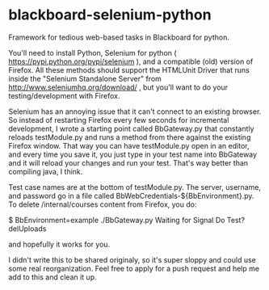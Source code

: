 # blackboard-selenium-python
Framework for tedious web-based tasks in Blackboard for python.

You'll need to install Python, Selenium for python ( https://pypi.python.org/pypi/selenium ), and a compatible (old) version of Firefox.  All these methods should support the HTMLUnit Driver that runs inside the "Selenium Standalone Server" from http://www.seleniumhq.org/download/ , but you'll want to do your testing/development with Firefox.

Selenium has an annoying issue that it can't connect to an existing browser.  So instead of restarting Firefox every few seconds for incremental development, I wrote a starting point called BbGateway.py that constantly reloads testModule.py and runs a method from there against the existing Firefox window.  That way you can have testModule.py open in an editor, and every time you save it, you just type in your test name into BbGateway and it will reload your changes and run your test.  That's way better than compiling java, I think.

Test case names are at the bottom of testModule.py.  The server, username, and password go in a file called BbWebCredentials-${BbEnvironment}.py.  To delete /internal/courses content from Firefox, you do:

$ BbEnvironment=example ./BbGateway.py
Waiting for Signal
Do Test? delUploads

and hopefully it works for you.

I didn't write this to be shared originaly, so it's super sloppy and could use some real reorganization.  Feel free to apply for a push request and help me add to this and clean it up.


